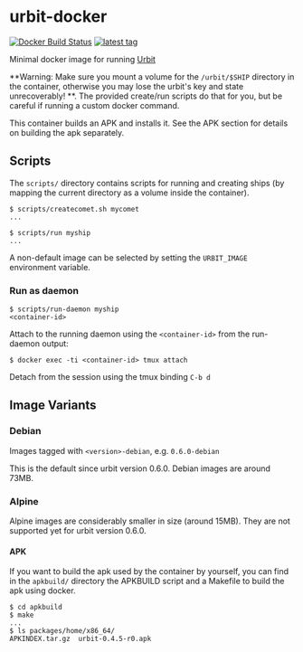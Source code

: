 # urbit-docker
[![Docker Build Status](https://img.shields.io/docker/build/asssaf/urbit.svg?style=flat)](https://hub.docker.com/r/asssaf/urbit/)
[![latest tag](https://img.shields.io/badge/latest-0.9.1--debian-blue.svg)](https://hub.docker.com/r/asssaf/urbit/tags/)

Minimal docker image for running [Urbit](https://urbit.org)

**Warning: Make sure you mount a volume for the `/urbit/$SHIP` directory in the container, otherwise you may lose the urbit's key and state unrecoverably! **. The provided create/run scripts do that for you, but be careful if running a custom docker command.

This container builds an APK and installs it. See the APK section for details on building the apk separately.

## Scripts
The `scripts/` directory contains scripts for running and creating ships (by mapping the current directory as a volume inside the container).

```
$ scripts/createcomet.sh mycomet
...

$ scripts/run myship
...
```

A non-default image can be selected by setting the `URBIT_IMAGE` environment variable.

### Run as daemon
```
$ scripts/run-daemon myship
<container-id>
```

Attach to the running daemon using the `<container-id>` from the run-daemon output:
```
$ docker exec -ti <container-id> tmux attach
```

Detach from the session using the tmux binding `C-b d`

## Image Variants
### Debian
Images tagged with `<version>-debian`, e.g. `0.6.0-debian`

This is the default since urbit version 0.6.0. Debian images are around 73MB.

### Alpine
Alpine images are considerably smaller in size (around 15MB). They are not supported yet for urbit version 0.6.0.

#### APK
If you want to build the apk used by the container by yourself, you can find in the `apkbuild/` directory the APKBUILD script and a Makefile to build the apk using docker.

```
$ cd apkbuild
$ make
...
$ ls packages/home/x86_64/
APKINDEX.tar.gz  urbit-0.4.5-r0.apk
```
